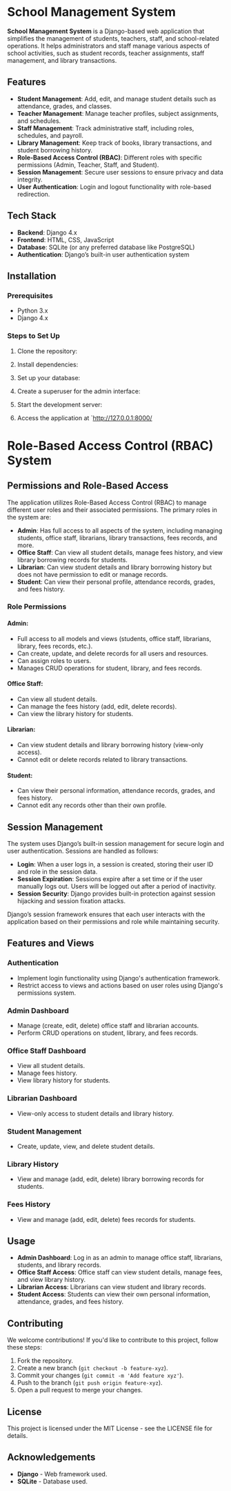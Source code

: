 # School Management System

**School Management System** is a Django-based web application that simplifies the management of students, teachers, staff, and school-related operations. It helps administrators and staff manage various aspects of school activities, such as student records, teacher assignments, staff management, and library transactions.

## Features

- **Student Management**: Add, edit, and manage student details such as attendance, grades, and classes.
- **Teacher Management**: Manage teacher profiles, subject assignments, and schedules.
- **Staff Management**: Track administrative staff, including roles, schedules, and payroll.
- **Library Management**: Keep track of books, library transactions, and student borrowing history.
- **Role-Based Access Control (RBAC)**: Different roles with specific permissions (Admin, Teacher, Staff, and Student).
- **Session Management**: Secure user sessions to ensure privacy and data integrity.
- **User Authentication**: Login and logout functionality with role-based redirection.

## Tech Stack

- **Backend**: Django 4.x
- **Frontend**: HTML, CSS, JavaScript
- **Database**: SQLite (or any preferred database like PostgreSQL)
- **Authentication**: Django’s built-in user authentication system

## Installation

### Prerequisites

- Python 3.x
- Django 4.x

### Steps to Set Up

1. Clone the repository:

2. Install dependencies:

3. Set up your database:

4. Create a superuser for the admin interface:

5. Start the development server:

6. Access the application at `http://127.0.0.1:8000/

# Role-Based Access Control (RBAC) System

## Permissions and Role-Based Access
The application utilizes Role-Based Access Control (RBAC) to manage different user roles and their associated permissions. The primary roles in the system are:

- **Admin**: Has full access to all aspects of the system, including managing students, office staff, librarians, library transactions, fees records, and more.
- **Office Staff**: Can view all student details, manage fees history, and view library borrowing records for students.
- **Librarian**: Can view student details and library borrowing history but does not have permission to edit or manage records.
- **Student**: Can view their personal profile, attendance records, grades, and fees history.

### Role Permissions

#### Admin:
- Full access to all models and views (students, office staff, librarians, library, fees records, etc.).
- Can create, update, and delete records for all users and resources.
- Can assign roles to users.
- Manages CRUD operations for student, library, and fees records.

#### Office Staff:
- Can view all student details.
- Can manage the fees history (add, edit, delete records).
- Can view the library history for students.

#### Librarian:
- Can view student details and library borrowing history (view-only access).
- Cannot edit or delete records related to library transactions.

#### Student:
- Can view their personal information, attendance records, grades, and fees history.
- Cannot edit any records other than their own profile.

## Session Management
The system uses Django’s built-in session management for secure login and user authentication. Sessions are handled as follows:

- **Login**: When a user logs in, a session is created, storing their user ID and role in the session data.
- **Session Expiration**: Sessions expire after a set time or if the user manually logs out. Users will be logged out after a period of inactivity.
- **Session Security**: Django provides built-in protection against session hijacking and session fixation attacks.

Django’s session framework ensures that each user interacts with the application based on their permissions and role while maintaining security.

## Features and Views

### Authentication
- Implement login functionality using Django's authentication framework.
- Restrict access to views and actions based on user roles using Django's permissions system.

### Admin Dashboard
- Manage (create, edit, delete) office staff and librarian accounts.
- Perform CRUD operations on student, library, and fees records.

### Office Staff Dashboard
- View all student details.
- Manage fees history.
- View library history for students.

### Librarian Dashboard
- View-only access to student details and library history.

### Student Management
- Create, update, view, and delete student details.

### Library History
- View and manage (add, edit, delete) library borrowing records for students.

### Fees History
- View and manage (add, edit, delete) fees records for students.

## Usage
- **Admin Dashboard**: Log in as an admin to manage office staff, librarians, students, and library records.
- **Office Staff Access**: Office staff can view student details, manage fees, and view library history.
- **Librarian Access**: Librarians can view student and library records.
- **Student Access**: Students can view their own personal information, attendance, grades, and fees history.

## Contributing
We welcome contributions! If you'd like to contribute to this project, follow these steps:

1. Fork the repository.
2. Create a new branch (`git checkout -b feature-xyz`).
3. Commit your changes (`git commit -m 'Add feature xyz'`).
4. Push to the branch (`git push origin feature-xyz`).
5. Open a pull request to merge your changes.

## License
This project is licensed under the MIT License - see the LICENSE file for details.

## Acknowledgements
- **Django** - Web framework used.
- **SQLite** - Database used.
